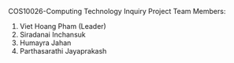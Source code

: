 COS10026-Computing Technology Inquiry Project
Team Members:
1. Viet Hoang Pham (Leader)
2. Siradanai Inchansuk
3. Humayra Jahan
4. Parthasarathi Jayaprakash

